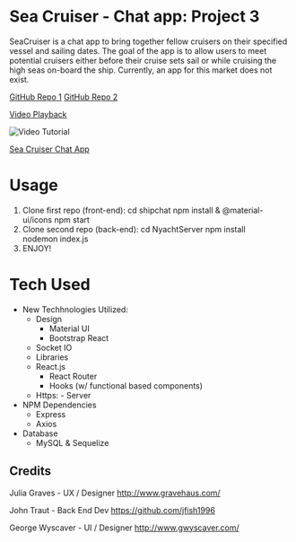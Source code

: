 # Sea Cruiser - Chat app:  Project 3

SeaCruiser is a chat app to bring together fellow cruisers on their specified vessel and sailing dates.
The goal of the app is to allow users to meet potential cruisers either before their cruise sets sail or while cruising the high seas on-board the ship.
Currently, an app for this market does not exist.


[GitHub Repo 1](https://github.com/jfish1996/shipchat)
[GitHub Repo 2](https://github.com/jfish1996/NyachtServer)

[Video Playback](https://drive.google.com/file/d/154aH6bM4usVApHeI4A9z0D3I6BI-1_SG/view?usp=sharing)

![Video Tutorial](assets/images/video.jpg)

[Sea Cruiser Chat App](http://boiling-forest-49975.herokuapp.com//)

# Usage
1. Clone first repo (front-end):
    cd shipchat
    npm install & @material-ui/icons
    npm start
2. Clone second repo (back-end):
    cd NyachtServer
    npm install  
    nodemon index.js
3. ENJOY!

# Tech Used
* New Techhnologies Utilized:
    * Design
       * Material UI
       * Bootstrap React
    * Socket IO
    * Libraries
    * React.js
        * React Router
        * Hooks (w/ functional based components)
    * Https: - Server
* NPM Dependencies
    * Express
    * Axios
* Database
    * MySQL & Sequelize

## Credits
Julia Graves - UX / Designer
    http://www.gravehaus.com/

John Traut - Back End Dev
    https://github.com/jfish1996

George Wyscaver - UI / Designer
    http://www.gwyscaver.com/
